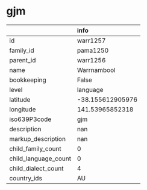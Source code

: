 # gjm
|                      | info             |
|:---------------------|:-----------------|
| id                   | warr1257         |
| family_id            | pama1250         |
| parent_id            | warr1256         |
| name                 | Warrnambool      |
| bookkeeping          | False            |
| level                | language         |
| latitude             | -38.155612905976 |
| longitude            | 141.53965852318  |
| iso639P3code         | gjm              |
| description          | nan              |
| markup_description   | nan              |
| child_family_count   | 0                |
| child_language_count | 0                |
| child_dialect_count  | 4                |
| country_ids          | AU               |